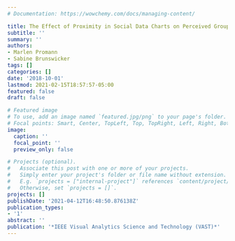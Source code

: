 ```yaml
---
# Documentation: https://wowchemy.com/docs/managing-content/

title: The Effect of Proximity in Social Data Charts on Perceived Group Unity
subtitle: ''
summary: ''
authors:
- Marlen Promann
- Sabine Brunswicker
tags: []
categories: []
date: '2018-10-01'
lastmod: 2021-02-15T18:57:57-05:00
featured: false
draft: false

# Featured image
# To use, add an image named `featured.jpg/png` to your page's folder.
# Focal points: Smart, Center, TopLeft, Top, TopRight, Left, Right, BottomLeft, Bottom, BottomRight.
image:
  caption: ''
  focal_point: ''
  preview_only: false

# Projects (optional).
#   Associate this post with one or more of your projects.
#   Simply enter your project's folder or file name without extension.
#   E.g. `projects = ["internal-project"]` references `content/project/deep-learning/index.md`.
#   Otherwise, set `projects = []`.
projects: []
publishDate: '2021-04-12T16:48:50.876138Z'
publication_types:
- '1'
abstract: ''
publication: '*IEEE Visual Analytics Science and Technology (VAST)*'
---
```


